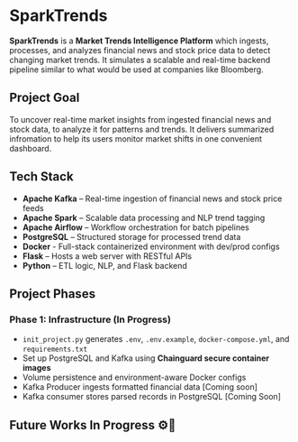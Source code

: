 # SparkTrends

**SparkTrends** is a **Market Trends Intelligence Platform** which ingests, processes, and analyzes financial news and stock price data to detect changing market trends. It simulates a scalable and real-time backend pipeline similar to what would be used at companies like Bloomberg.


## Project Goal

To uncover real-time market insights from ingested financial news and stock data, to analyze it for patterns and trends. It delivers summarized infromation to help its users monitor market shifts in one convenient dashboard.


## Tech Stack

- **Apache Kafka** – Real-time ingestion of financial news and stock price feeds 
- **Apache Spark** – Scalable data processing and NLP trend tagging
- **Apache Airflow** – Workflow orchestration for batch pipelines
- **PostgreSQL** – Structured storage for processed trend data
- **Docker** - Full-stack containerized environment with dev/prod configs
- **Flask** – Hosts a web server with RESTful APIs
- **Python** – ETL logic, NLP, and Flask backend


## Project Phases

### **Phase 1: Infrastructure (In Progress)**
- `init_project.py` generates `.env`, `.env.example`, `docker-compose.yml`, and `requirements.txt`
- Set up PostgreSQL and Kafka using **Chainguard secure container images**
- Volume persistence and environment-aware Docker configs
- Kafka Producer ingests formatted financial data [Coming soon]
- Kafka consumer stores parsed records in PostgreSQL [Coming Soon]


## Future Works In Progress ⚙️🚧
